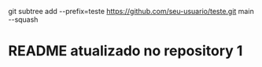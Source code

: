 git subtree add --prefix=teste https://github.com/seu-usuario/teste.git main --squash

# README atualizado no repository 1
